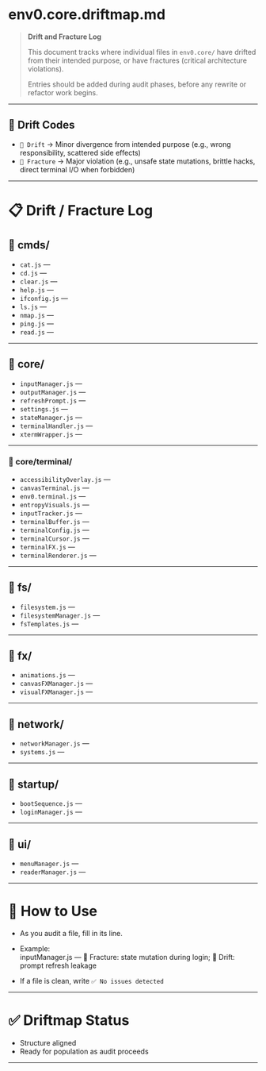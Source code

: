 # env0.core.driftmap.md

> **Drift and Fracture Log**
> 
> This document tracks where individual files in `env0.core/` have drifted from their intended purpose, or have fractures (critical architecture violations).
> 
> Entries should be added during audit phases, before any rewrite or refactor work begins.

---

## 🔹 Drift Codes

- `🔶 Drift` → Minor divergence from intended purpose (e.g., wrong responsibility, scattered side effects)
- `🔴 Fracture` → Major violation (e.g., unsafe state mutations, brittle hacks, direct terminal I/O when forbidden)

---

# 📋 Drift / Fracture Log

## 📁 cmds/

- `cat.js` — 
- `cd.js` — 
- `clear.js` — 
- `help.js` — 
- `ifconfig.js` — 
- `ls.js` — 
- `nmap.js` — 
- `ping.js` — 
- `read.js` — 

---

## 📁 core/

- `inputManager.js` — 
- `outputManager.js` — 
- `refreshPrompt.js` — 
- `settings.js` — 
- `stateManager.js` — 
- `terminalHandler.js` — 
- `xtermWrapper.js` — 

---

### 📁 core/terminal/

- `accessibilityOverlay.js` — 
- `canvasTerminal.js` — 
- `env0.terminal.js` — 
- `entropyVisuals.js` — 
- `inputTracker.js` — 
- `terminalBuffer.js` — 
- `terminalConfig.js` — 
- `terminalCursor.js` — 
- `terminalFX.js` — 
- `terminalRenderer.js` — 

---

## 📁 fs/

- `filesystem.js` — 
- `filesystemManager.js` — 
- `fsTemplates.js` — 

---

## 📁 fx/

- `animations.js` — 
- `canvasFXManager.js` — 
- `visualFXManager.js` — 

---

## 📁 network/

- `networkManager.js` — 
- `systems.js` — 

---

## 📁 startup/

- `bootSequence.js` — 
- `loginManager.js` — 

---

## 📁 ui/

- `menuManager.js` — 
- `readerManager.js` — 

---

# 🧹 How to Use

- As you audit a file, fill in its line.
- Example:  
inputManager.js — 
🔴 Fracture: state mutation during login; 
🔶 Drift: prompt refresh leakage

- If a file is clean, write `✅ No issues detected`

---

# ✅ Driftmap Status

- Structure aligned
- Ready for population as audit proceeds

---
